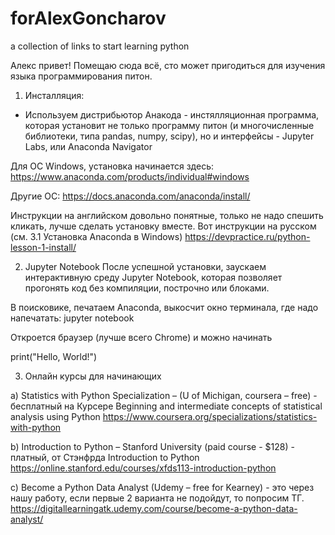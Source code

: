 # forAlexGoncharov
a collection  of links to start learning python

Алекс привет!
Помещаю сюда всё, сто может пригодиться для изучения языка программирования питон.

1. Инсталляция:
* Используем дистрибьютор Анакода - инстялляционная программа, которая установит не только программу питон (и многочисленные библиотеки, типа pandas, numpy, scipy), но и интерфейсы - Jupyter Labs, или Anaconda Navigator

Для ОС Windows, установка начинается здесь:
https://www.anaconda.com/products/individual#windows

Другие ОС:
https://docs.anaconda.com/anaconda/install/

Инструкции на английском довольно понятные, только не надо спешить кликать, лучше сделать установку вместе. 
Вот инструкции на русском (см. 3.1 Установка Anaconda в Windows)
https://devpractice.ru/python-lesson-1-install/

2. Jupyter Notebook
После успешной установки, заускаем интерактивную среду Jupyter Notebook, которая позволяет прогонять код без компиляции, построчно или блоками.

В поисковике, печатаем Anaconda, выкосчит окно терминала, где надо напечатать:
jupyter notebook

Откроется браузер (лучше всего Chrome) и можно начинать

print("Hello, World!")

3. Онлайн курсы для начинающих

a)	Statistics with Python Specialization – (U of Michigan, coursera – free) - бесплатный на Курсере
Beginning and intermediate concepts of statistical analysis using Python
https://www.coursera.org/specializations/statistics-with-python

b)	Introduction to Python – Stanford University (paid course - $128) - платный, от Стэнфрда
Introduction to Python
https://online.stanford.edu/courses/xfds113-introduction-python


c)	Become a Python Data Analyst  (Udemy – free for Kearney)              - это через нашу работу, если первые 2 варианта не подойдут, то попросим ТГ. 
https://digitallearningatk.udemy.com/course/become-a-python-data-analyst/
